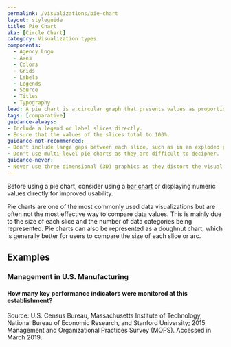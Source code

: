 ```yaml
---
permalink: /visualizations/pie-chart
layout: styleguide
title: Pie Chart
aka: [Circle Chart]
category: Visualization types
components:
  - Agency Logo
  - Axes
  - Colors
  - Grids
  - Labels
  - Legends
  - Source
  - Titles
  - Typography
lead: A pie chart is a circular graph that presents values as proportionate slices.
tags: [comparative]
guidance-always:
- Include a legend or label slices directly.
- Ensure that the values of the slices total to 100%.
guidance-not-recommended:
- Don't include large gaps between each slice, such as in an exploded pie chart.
- Don't use multi-level pie charts as they are difficult to decipher.
guidance-never:
- Never use three dimensional (3D) graphics as they distort the visual calculation of volume.
---
```

<div class="usa-viz-warning">
  Before using a pie chart, consider using a
  <a href="{{ site.baseurl }}/visualizations/bar-chart">bar chart</a>
  or displaying numeric values directly for improved usability.
</div>

<p>
  Pie charts are one of the most commonly used data visualizations but are often
  not the most effective way to compare data values. This is mainly due to the
  size of each slice and the number of data categories being represented. Pie
  charts can also be represented as a doughnut chart, which is generally better
  for users to compare the size of each slice or arc.
</p>

<h2>Examples</h2>
<div class="usa-chart-card">
  <div class="usa-chart-header">
    <h3 class="usa-chart-title">Management in U.S. Manufacturing</h3>
    <h4 class="usa-chart-subtitle">How many key performance indicators were monitored at this establishment?</h4>
  </div>
  <canvas id="chart-pie"></canvas>
  <div class="usa-source-container">
    <p>
      Source: U.S. Census Bureau, Massachusetts Institute of Technology, National Bureau of Economic Research, and Stanford University; 2015 Management and Organizational Practices Survey (MOPS). Accessed in March 2019. 
    </p>
  </div>
</div>
